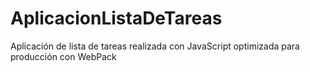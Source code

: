 # AplicacionListaDeTareas
Aplicación de lista de tareas realizada con JavaScript optimizada para producción con WebPack

